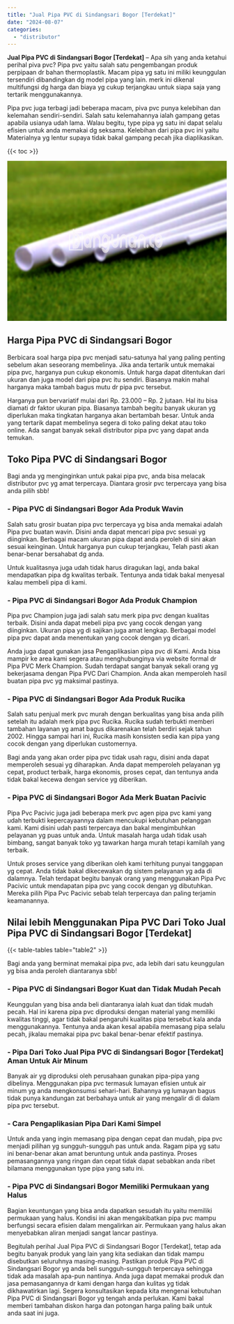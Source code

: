 ```yaml
---
title: "Jual Pipa PVC di Sindangsari Bogor [Terdekat]"
date: "2024-08-07"
categories: 
  - "distributor"
---
```


**Jual Pipa PVC di Sindangsari Bogor \[Terdekat\]** – Apa sih yang anda ketahui perihal piva pvc? Pipa pvc yaitu salah satu pengembangan produk perpipaan dr bahan thermoplastik. Macam pipa yg satu ini miliki keunggulan tersendiri dibandingkan dg model pipa yang lain. merk ini dikenal multifungsi dg harga dan biaya yg cukup terjangkau untuk siapa saja yang tertarik menggunakannya.

Pipa pvc juga terbagi jadi beberapa macam, piva pvc punya kelebihan dan kelemahan sendiri-sendiri. Salah satu kelemahannya ialah gampang getas apabila usianya udah lama. Walau begitu, type pipa yg satu ini dapat selalu efisien untuk anda memakai dg seksama. Kelebihan dari pipa pvc ini yaitu Materialnya yg lentur supaya tidak bakal gampang pecah jika diaplikasikan.

{{< toc >}}

![Jual Pipa PVC di Sindangsari Bogor [Terdekat]](/images/jaul-pipa-pvc-55.png)

## Harga Pipa PVC di Sindangsari Bogor

Berbicara soal harga pipa pvc menjadi satu-satunya hal yang paling penting sebelum akan seseorang membelinya. Jika anda tertarik untuk memakai pipa pvc, harganya pun cukup ekonomis. Untuk harga dapat ditentukan dari ukuran dan juga model dari pipa pvc itu sendiri. Biasanya makin mahal harganya maka tambah bagus mutu dr pipa pvc tersebut.

Harganya pun bervariatif mulai dari Rp. 23.000 – Rp. 2 jutaan. Hal itu bisa diamati dr faktor ukuran pipa. Biasanya tambah begitu banyak ukuran yg diperlukan maka tingkatan harganya akan bertambah besar. Untuk anda yang tertarik dapat membelinya segera di toko paling dekat atau toko online. Ada sangat banyak sekali distributor pipa pvc yang dapat anda temukan.

## Toko Pipa PVC di Sindangsari Bogor

Bagi anda yg menginginkan untuk pakai pipa pvc, anda bisa melacak distributor pvc yg amat terpercaya. Diantara grosir pvc terpercaya yang bisa anda pilih sbb!

### \- Pipa PVC di Sindangsari Bogor Ada Produk Wavin

Salah satu grosir buatan pipa pvc terpercaya yg bisa anda memakai adalah Pipa pvc buatan wavin. Disini anda dapat mencari pipa pvc sesuai yg diinginkan. Berbagai macam ukuran pipa dapat anda peroleh di sini akan sesuai keinginan. Untuk harganya pun cukup terjangkau, Telah pasti akan benar-benar bersahabat dg anda.

Untuk kualitasnya juga udah tidak harus diragukan lagi, anda bakal mendapatkan pipa dg kwalitas terbaik. Tentunya anda tidak bakal menyesal kalau membeli pipa di kami.

### \- Pipa PVC di Sindangsari Bogor Ada Produk Champion

Pipa pvc Champion juga jadi salah satu merk pipa pvc dengan kualitas terbaik. Disini anda dapat mebeli pipa pvc yang cocok dengan yang diinginkan. Ukuran pipa yg di sajikan juga amat lengkap. Berbagai model pipa pvc dapat anda menentukan yang cocok dengan yg dicari.

Anda juga dapat gunakan jasa Pengaplikasian pipa pvc di Kami. Anda bisa mampir ke area kami segera atau menghubunginya via website formal dr Pipa PVC Merk Champion. Sudah terdapat sangat banyak sekali orang yg bekerjasama dengan Pipa PVC Dari Champion. Anda akan memperoleh hasil buatan pipa pvc yg maksimal pastinya.

### \- Pipa PVC di Sindangsari Bogor Ada Produk Rucika

Salah satu penjual merk pvc murah dengan berkualitas yang bisa anda pilih setelah itu adalah merk pipa pvc Rucika. Rucika sudah terbukti memberi tambahan layanan yg amat bagus dikarenakan telah berdiri sejak tahun 2002. Hingga sampai hari ini, Rucika masih konsisten sedia kan pipa yang cocok dengan yang diperlukan customernya.

Bagi anda yang akan order pipa pvc tidak usah ragu, disini anda dapat memperoleh sesuai yg diharapkan. Anda dapat memperoleh pelayanan yg cepat, product terbaik, harga ekonomis, proses cepat, dan tentunya anda tidak bakal kecewa dengan service yg diberikan.

### \- Pipa PVC di Sindangsari Bogor Ada Merk Buatan Pacivic

Pipa Pvc Pacivic juga jadi beberapa merk pvc agen pipa pvc kami yang udah terbukti kepercayaannya dalam mencukupi kebutuhan pelanggan kami. Kami disini udah pasti terpercaya dan bakal mengimbuhkan pelayanan yg puas untuk anda. Untuk masalah harga udah tidak usah bimbang, sangat banyak toko yg tawarkan harga murah tetapi kamilah yang terbaik.

Untuk proses service yang diberikan oleh kami terhitung punyai tanggapan yg cepat. Anda tidak bakal dikecewakan dg sistem pelayanan yg ada di dalamnya. Telah terdapat begitu banyak orang yang menggunakan Pipa Pvc Pacivic untuk mendapatan pipa pvc yang cocok dengan yg dibutuhkan. Mereka pilih Pipa Pvc Pacivic sebab telah terpercaya dan paling terjamin keamanannya.

## Nilai lebih Menggunakan Pipa PVC Dari Toko Jual Pipa PVC di Sindangsari Bogor \[Terdekat\]

{{< table-tables table="table2" >}}

Bagi anda yang berminat memakai pipa pvc, ada lebih dari satu keunggulan yg bisa anda peroleh diantaranya sbb!

### \- Pipa PVC di Sindangsari Bogor Kuat dan Tidak Mudah Pecah

Keunggulan yang bisa anda beli diantaranya ialah kuat dan tidak mudah pecah. Hal ini karena pipa pvc diproduksi dengan material yang memiliki kwalitas tinggi, agar tidak bakal pengaruhi kualitas pipa tersebut kala anda menggunakannya. Tentunya anda akan kesal apabila memasang pipa selalu pecah, jikalau memakai pipa pvc bakal benar-benar efektif pastinya.

### \- Pipa Dari Toko Jual Pipa PVC di Sindangsari Bogor \[Terdekat\] Aman Untuk Air Minum

Banyak air yg diproduksi oleh perusahaan gunakan pipa-pipa yang dibelinya. Menggunakan pipa pvc termasuk lumayan efisien untuk air minum yg anda mengkonsumsi sehari-hari. Bahannya yg lumayan bagus tidak punya kandungan zat berbahaya untuk air yang mengalir di di dalam pipa pvc tersebut.

### \- Cara Pengaplikasian Pipa Dari Kami Simpel

Untuk anda yang ingin memasang pipa dengan cepat dan mudah, pipa pvc menjadi pilihan yg sungguh-sungguh pas untuk anda. Ragam pipa yg satu ini benar-benar akan amat beruntung untuk anda pastinya. Proses pemasangannya yang ringan dan cepat tidak dapat sebabkan anda ribet bilamana menggunakan type pipa yang satu ini.

### \- Pipa PVC di Sindangsari Bogor Memiliki Permukaan yang Halus

Bagian keuntungan yang bisa anda dapatkan sesudah itu yaitu memiliki permukaan yang halus. Kondisi ini akan mengakibatkan pipa pvc mampu berfungsi secara efisien dalam mengalirkan air. Permukaan yang halus akan menyebabkan aliran menjadi sangat lancar pastinya.

Begitulah perihal Jual Pipa PVC di Sindangsari Bogor \[Terdekat\], tetap ada begitu banyak produk yang lain yang kita sediakan dan tidak mampu disebutkan seluruhnya masing-masing. Pastikan produk Pipa PVC di Sindangsari Bogor yg anda beli sungguh-sungguh terpercaya sehingga tidak ada masalah apa-pun nantinya. Anda juga dapat memakai produk dan jasa pemasangannya dr kami dengan harga dan kulitas yg tidak dikhawatirkan lagi. Segera konsultasikan kepada kita mengenai kebutuhan Pipa PVC di Sindangsari Bogor yg tengah anda perlukan. Kami bakal memberi tambahan diskon harga dan potongan harga paling baik untuk anda saat ini juga.
